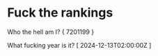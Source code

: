 # Fuck the rankings

Who the hell am I?
{ 7201199 }

What fucking year is it?
[ 2024-12-13T02:00:00Z ]
